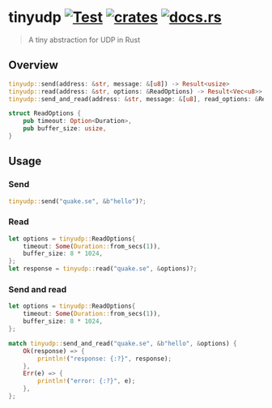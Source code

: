 # tinyudp [![Test](https://github.com/vikpe/tinyudp/actions/workflows/test.yml/badge.svg?branch=main)](https://github.com/vikpe/tinyudp/actions/workflows/test.yml) [![crates](https://img.shields.io/crates/v/tinyudp)](https://crates.io/crates/tinyudp) [![docs.rs](https://img.shields.io/docsrs/tinyudp)](https://docs.rs/tinyudp/)

> A tiny abstraction for UDP in Rust

## Overview

```rust
tinyudp::send(address: &str, message: &[u8]) -> Result<usize>
tinyudp::read(address: &str, options: &ReadOptions) -> Result<Vec<u8>>
tinyudp::send_and_read(address: &str, message: &[u8], read_options: &ReadOptions) -> Result<Vec<u8>>

struct ReadOptions {
    pub timeout: Option<Duration>,
    pub buffer_size: usize,
}
```

## Usage

### Send

```rust
tinyudp::send("quake.se", &b"hello")?;
```

### Read

```rust
let options = tinyudp::ReadOptions{
    timeout: Some(Duration::from_secs(1)),
    buffer_size: 8 * 1024,
};
let response = tinyudp::read("quake.se", &options)?;
```

### Send and read

```rust
let options = tinyudp::ReadOptions{
    timeout: Some(Duration::from_secs(1)),
    buffer_size: 8 * 1024,
};

match tinyudp::send_and_read("quake.se", &b"hello", &options) {
    Ok(response) => {
        println!("response: {:?}", response);
    },
    Err(e) => {
        println!("error: {:?}", e);
    },
};
```
